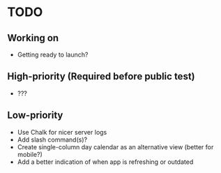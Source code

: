 # TODO

## Working on

- Getting ready to launch?

## High-priority (Required before public test)

- ???

## Low-priority

- Use Chalk for nicer server logs
- Add slash command(s)?
- Create single-column day calendar as an alternative view (better for mobile?)
- Add a better indication of when app is refreshing or outdated
